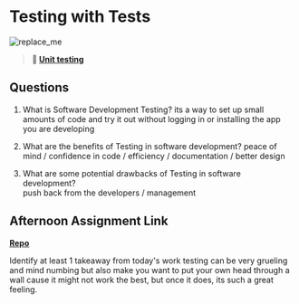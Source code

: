 # Testing with Tests

![replace_me](https://codeworks.blob.core.windows.net/public/assets/img/illustrations/placeholder.svg)

> **📖 [Unit testing](https://codeworksacademy.com/fs-student-guide/resources/wk8-9/03-Unit-Testing)**

## Questions

1. What is Software Development Testing?
    its a way to set up small amounts of code and try it out without logging in or installing the app you are developing

2. What are the benefits of Testing in software development?
    peace of mind / confidence in code / efficiency / documentation / better design

3. What are some potential drawbacks of Testing in software development?   
    push back from the developers / management


## Afternoon Assignment Link

**[Repo](https://github.com/KendallPowell/<ASSIGNMENT_REPO>)**

Identify at least 1 takeaway from today's work
testing can be very grueling and mind numbing but also make you want to put your own head through a wall cause it might not work the best, but once it does, its such a great feeling.
